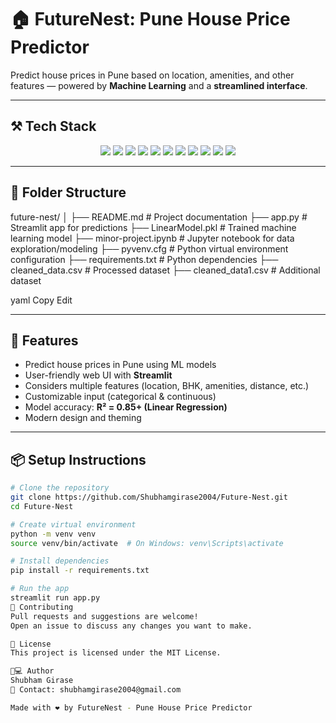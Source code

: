 

# 🏠 FutureNest: Pune House Price Predictor  

Predict house prices in Pune based on location, amenities, and other features — powered by **Machine Learning** and a **streamlined interface**.  

---

## ⚒️ Tech Stack  

<p align="center">
  <img src="https://img.shields.io/badge/Node.js-339933?style=for-the-badge&logo=nodedotjs&logoColor=white" />
  <img src="https://img.shields.io/badge/Express.js-000000?style=for-the-badge&logo=express&logoColor=white" />
  <img src="https://img.shields.io/badge/MongoDB-4EA94B?style=for-the-badge&logo=mongodb&logoColor=white" />
  <img src="https://img.shields.io/badge/EJS-grey?style=for-the-badge" />
  <img src="https://img.shields.io/badge/Bootstrap-7952B3?style=for-the-badge&logo=bootstrap&logoColor=white" />
  <img src="https://img.shields.io/badge/Passport.js-34A853?style=for-the-badge" />
  <img src="https://img.shields.io/badge/Cloudinary-3448C5?style=for-the-badge&logo=cloudinary&logoColor=white" />
  <img src="https://img.shields.io/badge/Python-3776AB?style=for-the-badge&logo=python&logoColor=white" />
  <img src="https://img.shields.io/badge/Streamlit-FF4B4B?style=for-the-badge&logo=streamlit&logoColor=white" />
  <img src="https://img.shields.io/badge/Scikit--Learn-F7931E?style=for-the-badge&logo=scikit-learn&logoColor=white" />
  <img src="https://img.shields.io/badge/Pandas-150458?style=for-the-badge&logo=pandas&logoColor=white" />
</p>

---

## 📂 Folder Structure  
future-nest/
│
├── README.md # Project documentation
├── app.py # Streamlit app for predictions
├── LinearModel.pkl # Trained machine learning model
├── minor-project.ipynb # Jupyter notebook for data exploration/modeling
├── pyvenv.cfg # Python virtual environment configuration
├── requirements.txt # Python dependencies
├── cleaned_data.csv # Processed dataset
├── cleaned_data1.csv # Additional dataset

yaml
Copy
Edit

---

## 🧠 Features  
- Predict house prices in Pune using ML models  
- User-friendly web UI with **Streamlit**  
- Considers multiple features (location, BHK, amenities, distance, etc.)  
- Customizable input (categorical & continuous)  
- Model accuracy: **R² = 0.85+ (Linear Regression)**  
- Modern design and theming  

---

## 📦 Setup Instructions  

```bash
# Clone the repository
git clone https://github.com/Shubhamgirase2004/Future-Nest.git
cd Future-Nest

# Create virtual environment
python -m venv venv
source venv/bin/activate  # On Windows: venv\Scripts\activate

# Install dependencies
pip install -r requirements.txt

# Run the app
streamlit run app.py
🤝 Contributing
Pull requests and suggestions are welcome!
Open an issue to discuss any changes you want to make.

📃 License
This project is licensed under the MIT License.

👨💻 Author
Shubham Girase
💬 Contact: shubhamgirase2004@gmail.com

Made with ❤️ by FutureNest - Pune House Price Predictor

